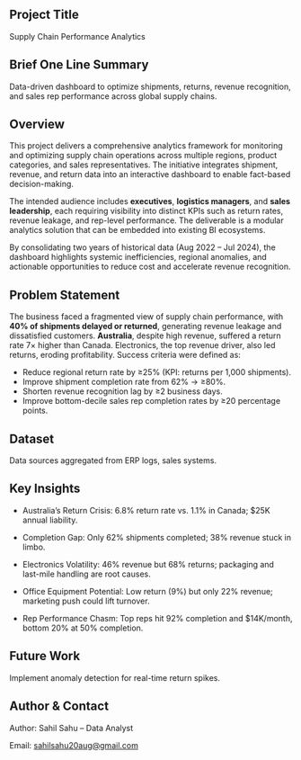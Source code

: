 ## Project Title
Supply Chain Performance Analytics

## Brief One Line Summary
Data-driven dashboard to optimize shipments, returns, revenue recognition, and sales rep performance across global supply chains.

## Overview
This project delivers a comprehensive analytics framework for monitoring and optimizing supply chain operations across multiple regions, product categories, and sales representatives. The initiative integrates shipment, revenue, and return data into an interactive dashboard to enable fact-based decision-making.

The intended audience includes **executives**, **logistics managers**, and **sales leadership**, each requiring visibility into distinct KPIs such as return rates, revenue leakage, and rep-level performance. The deliverable is a modular analytics solution that can be embedded into existing BI ecosystems.

By consolidating two years of historical data (Aug 2022 – Jul 2024), the dashboard highlights systemic inefficiencies, regional anomalies, and actionable opportunities to reduce cost and accelerate revenue recognition.

## Problem Statement
The business faced a fragmented view of supply chain performance, with **40% of shipments delayed or returned**, generating revenue leakage and dissatisfied customers. **Australia**, despite high revenue, suffered a return rate 7× higher than Canada. Electronics, the top revenue driver, also led returns, eroding profitability. Success criteria were defined as:  
- Reduce regional return rate by ≥25% (KPI: returns per 1,000 shipments).  
- Improve shipment completion rate from 62% → ≥80%.  
- Shorten revenue recognition lag by ≥2 business days.  
- Improve bottom-decile sales rep completion rates by ≥20 percentage points.

## Dataset
Data sources aggregated from ERP logs, sales systems.

## Key Insights

* Australia’s Return Crisis: 6.8% return rate vs. 1.1% in Canada; $25K annual liability.

* Completion Gap: Only 62% shipments completed; 38% revenue stuck in limbo.

* Electronics Volatility: 46% revenue but 68% returns; packaging and last-mile handling are root causes.

* Office Equipment Potential: Low return (9%) but only 22% revenue; marketing push could lift turnover.

* Rep Performance Chasm: Top reps hit 92% completion and $14K/month, bottom 20% at 50% completion.

## Future Work

Implement anomaly detection for real-time return spikes.

## Author & Contact

Author: Sahil Sahu – Data Analyst

Email: sahilsahu20aug@gmail.com
